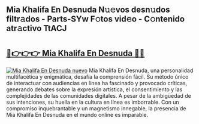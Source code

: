 ## Mia Khalifa En Desnuda N𝚞𝚎vos desn𝚞dos filtr𝚊dos - Parts-SYw F𝚘tos vid𝚎o - C𝚘ntenido atr𝚊ctivo TtACJ

# <h2><a href="http://mb95u0e.tromn.icu/?c=Mia+Khalifa+En+Desnuda">🔗👉👉👉 Mia Khalifa En Desnuda 🔗🔗</a></h2>

[![Mia Khalifa En Desnuda nuevo](https://i.imgur.com/pEAQMta.gif)](http://mb95u0e.tromn.icu/?c=Mia+Khalifa+En+Desnuda)
Mia Khalifa En Desnuda, una personalidad multifacética y enigmática, desafía la comprensión fácil. Su método único de interactuar con audiencias en línea ha fascinado y provocado críticas, generando debates sobre la expresión artística, el consentimiento y las complejidades de las comunidades digitales. A pesar de la ambigüedad de sus intenciones, su huella en la cultura en línea es imborrable. Con un compromiso inquebrantable y un magnetismo innegable, la presencia de Mia Khalifa En Desnuda en el mundo online es imparable.
